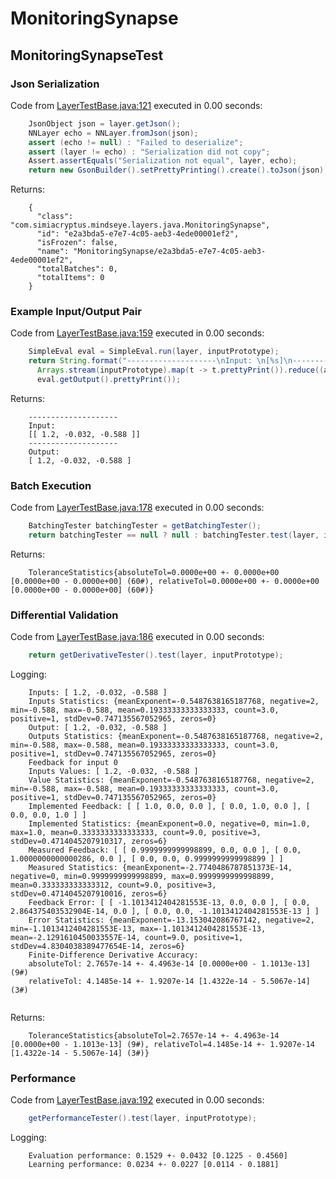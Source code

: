 # MonitoringSynapse
## MonitoringSynapseTest
### Json Serialization
Code from [LayerTestBase.java:121](../../../../../../../src/test/java/com/simiacryptus/mindseye/layers/LayerTestBase.java#L121) executed in 0.00 seconds: 
```java
    JsonObject json = layer.getJson();
    NNLayer echo = NNLayer.fromJson(json);
    assert (echo != null) : "Failed to deserialize";
    assert (layer != echo) : "Serialization did not copy";
    Assert.assertEquals("Serialization not equal", layer, echo);
    return new GsonBuilder().setPrettyPrinting().create().toJson(json);
```

Returns: 

```
    {
      "class": "com.simiacryptus.mindseye.layers.java.MonitoringSynapse",
      "id": "e2a3bda5-e7e7-4c05-aeb3-4ede00001ef2",
      "isFrozen": false,
      "name": "MonitoringSynapse/e2a3bda5-e7e7-4c05-aeb3-4ede00001ef2",
      "totalBatches": 0,
      "totalItems": 0
    }
```



### Example Input/Output Pair
Code from [LayerTestBase.java:159](../../../../../../../src/test/java/com/simiacryptus/mindseye/layers/LayerTestBase.java#L159) executed in 0.00 seconds: 
```java
    SimpleEval eval = SimpleEval.run(layer, inputPrototype);
    return String.format("--------------------\nInput: \n[%s]\n--------------------\nOutput: \n%s",
      Arrays.stream(inputPrototype).map(t -> t.prettyPrint()).reduce((a, b) -> a + ",\n" + b).get(),
      eval.getOutput().prettyPrint());
```

Returns: 

```
    --------------------
    Input: 
    [[ 1.2, -0.032, -0.588 ]]
    --------------------
    Output: 
    [ 1.2, -0.032, -0.588 ]
```



### Batch Execution
Code from [LayerTestBase.java:178](../../../../../../../src/test/java/com/simiacryptus/mindseye/layers/LayerTestBase.java#L178) executed in 0.00 seconds: 
```java
    BatchingTester batchingTester = getBatchingTester();
    return batchingTester == null ? null : batchingTester.test(layer, inputPrototype);
```

Returns: 

```
    ToleranceStatistics{absoluteTol=0.0000e+00 +- 0.0000e+00 [0.0000e+00 - 0.0000e+00] (60#), relativeTol=0.0000e+00 +- 0.0000e+00 [0.0000e+00 - 0.0000e+00] (60#)}
```



### Differential Validation
Code from [LayerTestBase.java:186](../../../../../../../src/test/java/com/simiacryptus/mindseye/layers/LayerTestBase.java#L186) executed in 0.00 seconds: 
```java
    return getDerivativeTester().test(layer, inputPrototype);
```
Logging: 
```
    Inputs: [ 1.2, -0.032, -0.588 ]
    Inputs Statistics: {meanExponent=-0.5487638165187768, negative=2, min=-0.588, max=-0.588, mean=0.19333333333333333, count=3.0, positive=1, stdDev=0.747135567052965, zeros=0}
    Output: [ 1.2, -0.032, -0.588 ]
    Outputs Statistics: {meanExponent=-0.5487638165187768, negative=2, min=-0.588, max=-0.588, mean=0.19333333333333333, count=3.0, positive=1, stdDev=0.747135567052965, zeros=0}
    Feedback for input 0
    Inputs Values: [ 1.2, -0.032, -0.588 ]
    Value Statistics: {meanExponent=-0.5487638165187768, negative=2, min=-0.588, max=-0.588, mean=0.19333333333333333, count=3.0, positive=1, stdDev=0.747135567052965, zeros=0}
    Implemented Feedback: [ [ 1.0, 0.0, 0.0 ], [ 0.0, 1.0, 0.0 ], [ 0.0, 0.0, 1.0 ] ]
    Implemented Statistics: {meanExponent=0.0, negative=0, min=1.0, max=1.0, mean=0.3333333333333333, count=9.0, positive=3, stdDev=0.4714045207910317, zeros=6}
    Measured Feedback: [ [ 0.9999999999998899, 0.0, 0.0 ], [ 0.0, 1.0000000000000286, 0.0 ], [ 0.0, 0.0, 0.9999999999998899 ] ]
    Measured Statistics: {meanExponent=-2.7740486787851373E-14, negative=0, min=0.9999999999998899, max=0.9999999999998899, mean=0.333333333333312, count=9.0, positive=3, stdDev=0.4714045207910016, zeros=6}
    Feedback Error: [ [ -1.1013412404281553E-13, 0.0, 0.0 ], [ 0.0, 2.864375403532904E-14, 0.0 ], [ 0.0, 0.0, -1.1013412404281553E-13 ] ]
    Error Statistics: {meanExponent=-13.153042086767142, negative=2, min=-1.1013412404281553E-13, max=-1.1013412404281553E-13, mean=-2.1291610450033557E-14, count=9.0, positive=1, stdDev=4.8304038389477654E-14, zeros=6}
    Finite-Difference Derivative Accuracy:
    absoluteTol: 2.7657e-14 +- 4.4963e-14 [0.0000e+00 - 1.1013e-13] (9#)
    relativeTol: 4.1485e-14 +- 1.9207e-14 [1.4322e-14 - 5.5067e-14] (3#)
    
```

Returns: 

```
    ToleranceStatistics{absoluteTol=2.7657e-14 +- 4.4963e-14 [0.0000e+00 - 1.1013e-13] (9#), relativeTol=4.1485e-14 +- 1.9207e-14 [1.4322e-14 - 5.5067e-14] (3#)}
```



### Performance
Code from [LayerTestBase.java:192](../../../../../../../src/test/java/com/simiacryptus/mindseye/layers/LayerTestBase.java#L192) executed in 0.00 seconds: 
```java
    getPerformanceTester().test(layer, inputPrototype);
```
Logging: 
```
    Evaluation performance: 0.1529 +- 0.0432 [0.1225 - 0.4560]
    Learning performance: 0.0234 +- 0.0227 [0.0114 - 0.1881]
    
```

